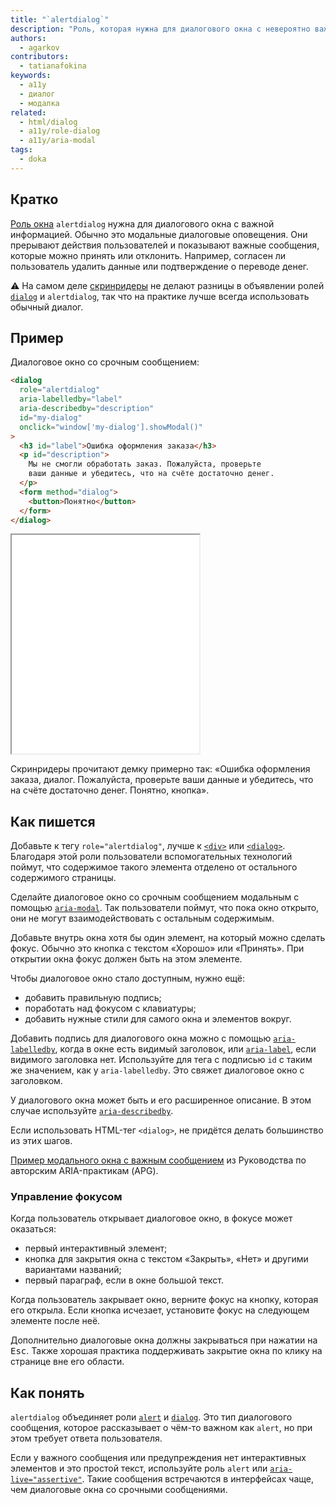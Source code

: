 ```yaml
---
title: "`alertdialog`"
description: "Роль, которая нужна для диалогового окна с невероятно важной информацией."
authors:
  - agarkov
contributors:
  - tatianafokina
keywords:
  - a11y
  - диалог
  - модалка
related:
  - html/dialog
  - a11y/role-dialog
  - a11y/aria-modal
tags:
  - doka
---
```


## Кратко

[Роль окна](/a11y/aria-roles/#roli-okon) `alertdialog` нужна для диалогового окна с важной информацией. Обычно это модальные диалоговые оповещения. Они прерывают действия пользователей и показывают важные сообщения, которые можно принять или отклонить. Например, согласен ли пользователь удалить данные или подтверждение о переводе денег.

<aside>

⚠️ На самом деле [скринридеры](/a11y/screenreaders/) не делают разницы в объявлении ролей [`dialog`](/a11y/role-dialog/) и `alertdialog`, так что на практике лучше всегда использовать обычный диалог.

</aside>

## Пример

Диалоговое окно со срочным сообщением:

```html
<dialog
  role="alertdialog"
  aria-labelledby="label"
  aria-describedby="description"
  id="my-dialog"
  onclick="window['my-dialog'].showModal()"
>
  <h3 id="label">Ошибка оформления заказа</h3>
  <p id="description">
    Мы не смогли обработать заказ. Пожалуйста, проверьте
    ваши данные и убедитесь, что на счёте достаточно денег.
  </p>
  <form method="dialog">
    <button>Понятно</button>
  </form>
</dialog>
```

<iframe title="Окно со срочным сообщением" src="demos/dialog-w-alertdialog-role/" height="350"></iframe>

Скринридеры прочитают демку примерно так: «Ошибка оформления заказа, диалог. Пожалуйста, проверьте ваши данные и убедитесь, что на счёте достаточно денег. Понятно, кнопка».

## Как пишется

Добавьте к тегу `role="alertdialog"`, лучше к [`<div>`](/html/div/) или [`<dialog>`](/html/dialog/). Благодаря этой роли пользователи вспомогательных технологий поймут, что содержимое такого элемента отделено от остального содержимого страницы.

Сделайте диалоговое окно со срочным сообщением модальным с помощью [`aria-modal`](/a11y/aria-modal/). Так пользователи поймут, что пока окно открыто, они не могут взаимодействовать с остальным содержимым.

Добавьте внутрь окна хотя бы один элемент, на который можно сделать фокус. Обычно это кнопка с текстом «Хорошо» или «Принять». При открытии окна фокус должен быть на этом элементе.

Чтобы диалоговое окно стало доступным, нужно ещё:

- добавить правильную подпись;
- поработать над фокусом с клавиатуры;
- добавить нужные стили для самого окна и элементов вокруг.

Добавить подпись для диалогового окна можно с помощью [`aria-labelledby`](/a11y/aria-labelledby/), когда в окне есть видимый заголовок, или [`aria-label`](/a11y/aria-label/), если видимого заголовка нет. Используйте для тега с подписью `id` с таким же значением, как у `aria-labelledby`. Это свяжет диалоговое окно с заголовком.

У диалогового окна может быть и его расширенное описание. В этом случае используйте [`aria-describedby`](/a11y/aria-describedby/).

Если использовать HTML-тег `<dialog>`, не придётся делать большинство из этих шагов.

[Пример модального окна с важным сообщением](https://www.w3.org/WAI/ARIA/apg/patterns/alertdialog/examples/alertdialog/) из Руководства по авторским ARIA-практикам (APG).

### Управление фокусом

Когда пользователь открывает диалоговое окно, в фокусе может оказаться:

- первый интерактивный элемент;
- кнопка для закрытия окна с текстом «Закрыть», «Нет» и другими вариантами названий;
- первый параграф, если в окне большой текст.

Когда пользователь закрывает окно, верните фокус на кнопку, которая его открыла. Если кнопка исчезает, установите фокус на следующем элементе после неё.

Дополнительно диалоговые окна должны закрываться при нажатии на <kbd>Esc</kbd>. Также хорошая практика поддерживать закрытие окна по клику на странице вне его области.

## Как понять

`alertdialog` объединяет роли [`alert`](/a11y/role-alert/) и [`dialog`](/a11y/role-dialog/). Это тип диалогового сообщения, которое рассказывает о чём-то важном как `alert`, но при этом требует ответа пользователя.

Если у важного сообщения или предупреждения нет интерактивных элементов и это простой текст, используйте роль `alert` или [`aria-live="assertive"`](/a11y/aria-live/). Такие сообщения встречаются в интерфейсах чаще, чем диалоговые окна со срочными сообщениями.
